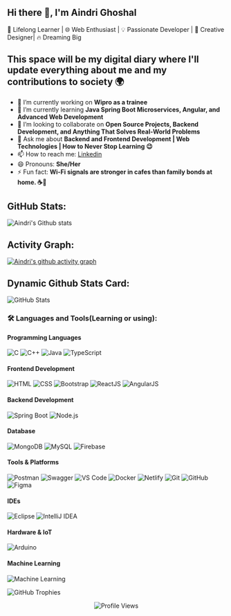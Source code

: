 ## Hi there 👋, I'm Aindri Ghoshal
🚀 Lifelong Learner | 🌐 Web Enthusiast | 💡 Passionate Developer | 🎨 Creative Designer| 🔥 Dreaming Big
## This space will be my digital diary where I'll update everything about me and my contributions to society 🌍
<!--
**aindri7/aindri7** is a ✨ _special_ ✨ repository because its `README.md` (this file) appears on your GitHub profile.

Here are some ideas to get you started:

- 🔭 I’m currently working on ...
- 🌱 I’m currently learning ...
- 👯 I’m looking to collaborate on ...
- 💬 Ask me about ...
- 📫 How to reach me: ...
- 😄 Pronouns: ...
- ⚡ Fun fact: ...
-->
- 🔭 I’m currently working on **Wipro as a trainee**
- 🌱 I’m currently learning **Java Spring Boot Microservices, Angular, and Advanced Web Development**
- 👯 I’m looking to collaborate on **Open Source Projects, Backend Development, and Anything That Solves Real-World Problems**
- 💬 Ask me about **Backend and Frontend Development | Web Technologies | How to Never Stop Learning 😉**
- 📫 How to reach me: [Linkedin](https://www.linkedin.com/in/aindrighoshal0701/)
- 😄 Pronouns: **She/Her**
- ⚡ Fun fact: **Wi-Fi signals are stronger in cafes than family bonds at home. ☕📶**

## GitHub Stats:
![Aindri's Github stats](https://github-readme-stats.vercel.app/api?username=aindri7&show_icons=true&theme=radical)

## Activity Graph:
[![Aindri's github activity graph](https://github-readme-activity-graph.vercel.app/graph?username=aindri7)](https://github.com/ashutosh00710/github-readme-activity-graph)

## Dynamic Github Stats Card:
![GitHub Stats](https://github-readme-stats.vercel.app/api?username=aindri7&show_icons=true&theme=tokyonight)

### 🛠️ Languages and Tools(Learning or using):

#### Programming Languages
![C](https://img.shields.io/badge/C-00599C?style=for-the-badge&logo=c&logoColor=white)
![C++](https://img.shields.io/badge/C++-00599C?style=for-the-badge&logo=c%2B%2B&logoColor=white)
![Java](https://img.shields.io/badge/Java-ED8B00?style=for-the-badge&logo=openjdk&logoColor=white)
![TypeScript](https://img.shields.io/badge/TypeScript-3178C6?style=for-the-badge&logo=typescript&logoColor=white)

#### Frontend Development
![HTML](https://img.shields.io/badge/HTML5-E34F26?style=for-the-badge&logo=html5&logoColor=white)
![CSS](https://img.shields.io/badge/CSS3-1572B6?style=for-the-badge&logo=css3&logoColor=white)
![Bootstrap](https://img.shields.io/badge/Bootstrap-563D7C?style=for-the-badge&logo=bootstrap&logoColor=white)
![ReactJS](https://img.shields.io/badge/React-20232A?style=for-the-badge&logo=react&logoColor=61DAFB)
![AngularJS](https://img.shields.io/badge/AngularJS-DD0031?style=for-the-badge&logo=angularjs&logoColor=white)

#### Backend Development
![Spring Boot](https://img.shields.io/badge/Spring%20Boot-6DB33F?style=for-the-badge&logo=springboot&logoColor=white)
![Node.js](https://img.shields.io/badge/Node.js-43853D?style=for-the-badge&logo=node.js&logoColor=white)

#### Database
![MongoDB](https://img.shields.io/badge/MongoDB-4EA94B?style=for-the-badge&logo=mongodb&logoColor=white)
![MySQL](https://img.shields.io/badge/MySQL-4479A1?style=for-the-badge&logo=mysql&logoColor=white)
![Firebase](https://img.shields.io/badge/Firebase-FFCA28?style=for-the-badge&logo=firebase&logoColor=black)

#### Tools & Platforms
![Postman](https://img.shields.io/badge/Postman-FF6C37?style=for-the-badge&logo=postman&logoColor=white)
![Swagger](https://img.shields.io/badge/Swagger-85EA2D?style=for-the-badge&logo=swagger&logoColor=black)
![VS Code](https://img.shields.io/badge/VS%20Code-0078D7?style=for-the-badge&logo=visual-studio-code&logoColor=white)
![Docker](https://img.shields.io/badge/Docker-2496ED?style=for-the-badge&logo=docker&logoColor=white)
![Netlify](https://img.shields.io/badge/Netlify-00C7B7?style=for-the-badge&logo=netlify&logoColor=white)
![Git](https://img.shields.io/badge/Git-F05032?style=for-the-badge&logo=git&logoColor=white)
![GitHub](https://img.shields.io/badge/GitHub-181717?style=for-the-badge&logo=github&logoColor=white)
![Figma](https://img.shields.io/badge/Figma-F24E1E?style=for-the-badge&logo=figma&logoColor=white)

#### IDEs
![Eclipse](https://img.shields.io/badge/Eclipse-2C2255?style=for-the-badge&logo=eclipse&logoColor=white)
![IntelliJ IDEA](https://img.shields.io/badge/IntelliJ%20IDEA-000000?style=for-the-badge&logo=intellij-idea&logoColor=white)

#### Hardware & IoT
![Arduino](https://img.shields.io/badge/Arduino-00979D?style=for-the-badge&logo=arduino&logoColor=white)

#### Machine Learning
![Machine Learning](https://img.shields.io/badge/Machine%20Learning-FFD43B?style=for-the-badge&logo=python&logoColor=blue)

![GitHub Trophies](https://github-profile-trophy.vercel.app/?username=aindri7&theme=dracula)

<p align="center">
    <img src="https://komarev.com/ghpvc/?username=aindri7&color=blue" alt="Profile Views"/>
</p>

